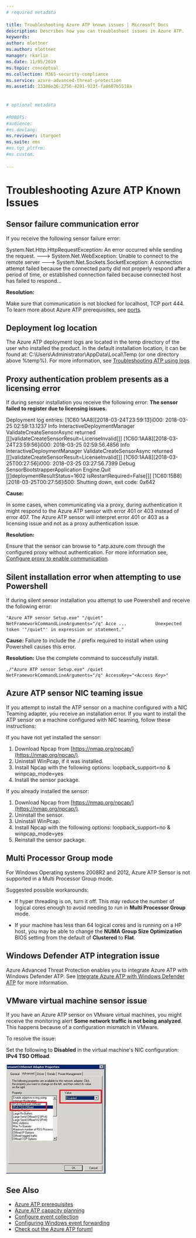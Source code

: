 ```yaml
---
# required metadata

title: Troubleshooting Azure ATP known issues | Microsoft Docs
description: Describes how you can troubleshoot issues in Azure ATP.
keywords:
author: mlottner
ms.author: mlottner
manager: rkarlin
ms.date: 11/05/2019
ms.topic: conceptual
ms.collection: M365-security-compliance
ms.service: azure-advanced-threat-protection
ms.assetid: 23386e36-2756-4291-923f-fa8607b5518a


# optional metadata

#ROBOTS:
#audience:
#ms.devlang:
ms.reviewer: itargoet
ms.suite: ems
#ms.tgt_pltfrm:
#ms.custom:

---
```



# Troubleshooting Azure ATP Known Issues 


## Sensor failure communication error
If you receive the following sensor failure error: 

System.Net.Http.HttpRequestException:
An error occurred while sending the request. ---> System.Net.WebException:
Unable to connect to the remote server --->
System.Net.Sockets.SocketException: A connection attempt failed because the
connected party did not properly respond after a period of time, or established
connection failed because connected host has failed to respond...

**Resolution:**

Make sure that communication is not blocked for localhost, TCP port 444. To learn more about Azure ATP prerequisites, see [ports](atp-prerequisites.md#ports).

## Deployment log location
 
The Azure ATP deployment logs are located in the temp directory of the user who installed the product. In the default installation location, it can be found at: C:\Users\Administrator\AppData\Local\Temp (or one directory above %temp%). For more information, see [Troubleshooting ATP using logs](troubleshooting-atp-using-logs.md)

## Proxy authentication problem presents as a licensing error

If during sensor installation you receive the following error:  **The sensor failed to register due to licensing issues.**

Deployment log entries: 
[1C60:1AA8][2018-03-24T23:59:13]i000: 2018-03-25 02:59:13.1237 Info  InteractiveDeploymentManager ValidateCreateSensorAsync returned [\[]validateCreateSensorResult=LicenseInvalid[\]]
[1C60:1AA8][2018-03-24T23:59:56]i000: 2018-03-25 02:59:56.4856 Info  InteractiveDeploymentManager ValidateCreateSensorAsync returned [\[]validateCreateSensorResult=LicenseInvalid[\]]
[1C60:1AA8][2018-03-25T00:27:56]i000: 2018-03-25 03:27:56.7399 Debug SensorBootstrapperApplication Engine.Quit [\[]deploymentResultStatus=1602 isRestartRequired=False[\]]
[1C60:15B8][2018-03-25T00:27:56]i500: Shutting down, exit code: 0x642


**Cause:**

In some cases, when communicating via a proxy, during authentication it might respond to the Azure ATP sensor with error 401 or 403 instead of error 407. The Azure ATP sensor will interpret error 401 or 403 as a licensing issue and not as a proxy authentication issue. 

**Resolution:**

Ensure that the sensor can browse to *.atp.azure.com through the configured proxy without authentication. For more information see, [Configure proxy to enable communication](configure-proxy.md).

## Silent installation error when attempting to use Powershell  

If during silent sensor installation you attempt to use Powershell and receive the following error: 


    "Azure ATP sensor Setup.exe" "/quiet" NetFrameworkCommandLineArguments="/q" Acce ...           Unexpected token '"/quiet"' in expression or statement."

**Cause:**
Failure to include the ./ prefix required to install when using Powershell causes this error. 

**Resolution:**
Use the complete command to successfully install. 

    ./"Azure ATP sensor Setup.exe" /quiet NetFrameworkCommandLineArguments="/q" AccessKey="<Access Key>"

## Azure ATP sensor NIC teaming issue <a name="nic-teaming"></a>

If you attempt to install the ATP sensor on a machine configured with a NIC Teaming adapter, you receive an installation error. If you want to install the ATP sensor on a machine configured with NIC teaming, follow these instructions:

If you have not yet installed the sensor:

1.	Download Npcap from [https://nmap.org/npcap/](https://nmap.org/npcap/).
2.	Uninstall WinPcap, if it was installed.
3.	Install Npcap with the following options: loopback_support=no & winpcap_mode=yes
4.	Install the sensor package.

If you already installed the sensor:

1.	Download Npcap from [https://nmap.org/npcap/](https://nmap.org/npcap/).
2.	Uninstall the sensor.
3.	Uninstall WinPcap.
4.	Install Npcap with the following options: loopback_support=no & winpcap_mode=yes
5.	Reinstall the sensor package.

## Multi Processor Group mode 
For Windows Operating systems 2008R2 and 2012, Azure ATP Sensor is not supported in a Multi Processor Group mode.

Suggested possible workarounds:
- If hyper threading is on, turn it off. This may reduce the number of logical cores enough to avoid needing to run in **Multi Processor Group** mode. 

- If your machine has less than 64 logical cores and is running on a HP host, you may be able to change the **NUMA Group Size Optimization** BIOS setting from the default of **Clustered** to **Flat**. 

## Windows Defender ATP integration issue

Azure Advanced Threat Protection enables you to integrate Azure ATP with Windows Defender ATP. See [Integrate Azure ATP with Windows Defender ATP](integrate-wd-atp.md) for more information. 

## VMware virtual machine sensor issue

If you have an Azure ATP sensor on VMware virtual machines, you might receive the monitoring alert **Some network traffic is not being analyzed**. This happens because of a configuration mismatch in VMware.

To resolve the issue:

Set the following to **Disabled** in the virtual machine's NIC configuration: **IPv4 TSO Offload**.

 ![VMware sensor issue](./media/vm-sensor-issue.png)

## See Also
- [Azure ATP prerequisites](atp-prerequisites.md)
- [Azure ATP capacity planning](atp-capacity-planning.md)
- [Configure event collection](configure-event-collection.md)
- [Configuring Windows event forwarding](configure-event-forwarding.md)
- [Check out the Azure ATP forum!](https://aka.ms/azureatpcommunity)
